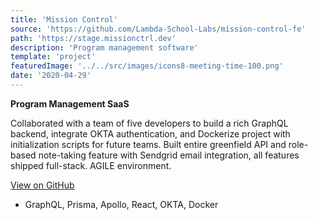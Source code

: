 ```yaml
---
title: 'Mission Control'
source: 'https://github.com/Lambda-School-Labs/mission-control-fe'
path: 'https://stage.missionctrl.dev'
description: 'Program management software'
template: 'project'
featuredImage: '../../src/images/icons8-meeting-time-100.png'
date: '2020-04-29'
---
```


<b>Program Management SaaS</b>

Collaborated with a team of five developers to build a rich GraphQL backend, integrate OKTA authentication, and Dockerize project with initialization scripts for future teams. Built entire greenfield API and role-based note-taking feature with Sendgrid email integration, all features shipped full-stack. AGILE environment.

[View on GitHub][1]

- GraphQL, Prisma, Apollo, React, OKTA, Docker

[1]: https://github.com/Lambda-School-Labs/mission-control-fe
